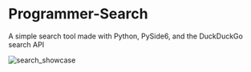 # Programmer-Search
A simple search tool made with Python, PySide6, and the DuckDuckGo search API

![search_showcase](https://github.com/user-attachments/assets/25d5ff83-7620-4ab7-8520-fe056c74a4a6)
